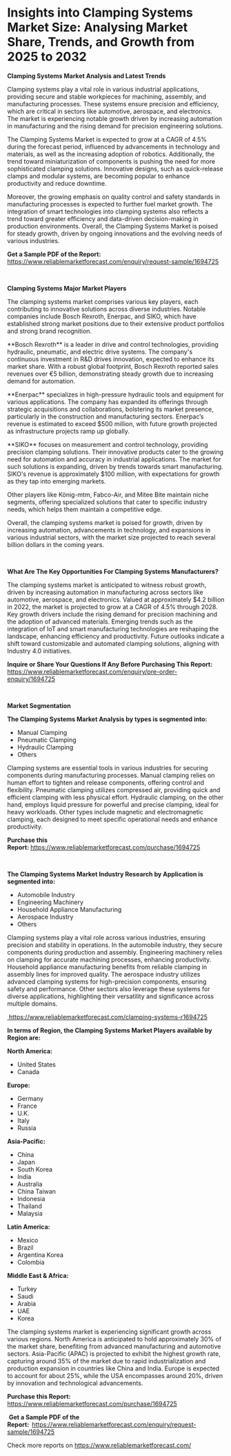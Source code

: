 <p><h1>Insights into Clamping Systems Market Size: Analysing Market Share, Trends, and Growth from 2025 to 2032</h1></p><p><strong>Clamping Systems Market Analysis and Latest Trends</strong></p>
<p><p>Clamping systems play a vital role in various industrial applications, providing secure and stable workpieces for machining, assembly, and manufacturing processes. These systems ensure precision and efficiency, which are critical in sectors like automotive, aerospace, and electronics. The market is experiencing notable growth driven by increasing automation in manufacturing and the rising demand for precision engineering solutions.</p><p>The Clamping Systems Market is expected to grow at a CAGR of 4.5% during the forecast period, influenced by advancements in technology and materials, as well as the increasing adoption of robotics. Additionally, the trend toward miniaturization of components is pushing the need for more sophisticated clamping solutions. Innovative designs, such as quick-release clamps and modular systems, are becoming popular to enhance productivity and reduce downtime. </p><p>Moreover, the growing emphasis on quality control and safety standards in manufacturing processes is expected to further fuel market growth. The integration of smart technologies into clamping systems also reflects a trend toward greater efficiency and data-driven decision-making in production environments. Overall, the Clamping Systems Market is poised for steady growth, driven by ongoing innovations and the evolving needs of various industries.</p></p>
<p><strong>Get a Sample PDF of the Report:&nbsp;</strong> <a href="https://www.reliablemarketforecast.com/enquiry/request-sample/1694725?utm_campaign=1720&utm_medium=2&utm_source=Github&utm_content=ia&utm_term=23022025&utm_id=clamping-systems">https://www.reliablemarketforecast.com/enquiry/request-sample/1694725</a></p>
<p>&nbsp;</p>
<p><strong>Clamping Systems Major Market Players</strong></p>
<p><p>The clamping systems market comprises various key players, each contributing to innovative solutions across diverse industries. Notable companies include Bosch Rexroth, Enerpac, and SIKO, which have established strong market positions due to their extensive product portfolios and strong brand recognition.</p><p>**Bosch Rexroth** is a leader in drive and control technologies, providing hydraulic, pneumatic, and electric drive systems. The company's continuous investment in R&D drives innovation, expected to enhance its market share. With a robust global footprint, Bosch Rexroth reported sales revenues over €5 billion, demonstrating steady growth due to increasing demand for automation.</p><p>**Enerpac** specializes in high-pressure hydraulic tools and equipment for various applications. The company has expanded its offerings through strategic acquisitions and collaborations, bolstering its market presence, particularly in the construction and manufacturing sectors. Enerpac’s revenue is estimated to exceed $500 million, with future growth projected as infrastructure projects ramp up globally.</p><p>**SIKO** focuses on measurement and control technology, providing precision clamping solutions. Their innovative products cater to the growing need for automation and accuracy in industrial applications. The market for such solutions is expanding, driven by trends towards smart manufacturing. SIKO's revenue is approximately $100 million, with expectations for growth as they tap into emerging markets.</p><p>Other players like König-mtm, Fabco-Air, and Mitee Bite maintain niche segments, offering specialized solutions that cater to specific industry needs, which helps them maintain a competitive edge. </p><p>Overall, the clamping systems market is poised for growth, driven by increasing automation, advancements in technology, and expansions in various industrial sectors, with the market size projected to reach several billion dollars in the coming years.</p></p>
<p>&nbsp;</p>
<p><strong>What Are The Key Opportunities For Clamping Systems Manufacturers?</strong></p>
<p><p>The clamping systems market is anticipated to witness robust growth, driven by increasing automation in manufacturing across sectors like automotive, aerospace, and electronics. Valued at approximately $4.2 billion in 2022, the market is projected to grow at a CAGR of 4.5% through 2028. Key growth drivers include the rising demand for precision machining and the adoption of advanced materials. Emerging trends such as the integration of IoT and smart manufacturing technologies are reshaping the landscape, enhancing efficiency and productivity. Future outlooks indicate a shift toward customizable and automated clamping solutions, aligning with Industry 4.0 initiatives.</p></p>
<p><strong>Inquire or Share Your Questions If Any Before Purchasing This Report:</strong> <a href="https://www.reliablemarketforecast.com/enquiry/pre-order-enquiry/1694725?utm_campaign=1720&utm_medium=2&utm_source=Github&utm_content=ia&utm_term=23022025&utm_id=clamping-systems">https://www.reliablemarketforecast.com/enquiry/pre-order-enquiry/1694725</a></p>
<p>&nbsp;</p>
<p><strong>Market Segmentation</strong></p>
<p><strong>The Clamping Systems Market Analysis by types is segmented into:</strong></p>
<p><ul><li>Manual Clamping</li><li>Pneumatic Clamping</li><li>Hydraulic Clamping</li><li>Others</li></ul></p>
<p><p>Clamping systems are essential tools in various industries for securing components during manufacturing processes. Manual clamping relies on human effort to tighten and release components, offering control and flexibility. Pneumatic clamping utilizes compressed air, providing quick and efficient clamping with less physical effort. Hydraulic clamping, on the other hand, employs liquid pressure for powerful and precise clamping, ideal for heavy workloads. Other types include magnetic and electromagnetic clamping, each designed to meet specific operational needs and enhance productivity.</p></p>
<p><strong>Purchase this Report:&nbsp;</strong><a href="https://www.reliablemarketforecast.com/purchase/1694725?utm_campaign=1720&utm_medium=2&utm_source=Github&utm_content=ia&utm_term=23022025&utm_id=clamping-systems">https://www.reliablemarketforecast.com/purchase/1694725</a></p>
<p>&nbsp;</p>
<p><strong>The Clamping Systems Market Industry Research by Application is segmented into:</strong></p>
<p><ul><li>Automobile Industry</li><li>Engineering Machinery</li><li>Household Appliance Manufacturing</li><li>Aerospace Industry</li><li>Others</li></ul></p>
<p><p>Clamping systems play a vital role across various industries, ensuring precision and stability in operations. In the automobile industry, they secure components during production and assembly. Engineering machinery relies on clamping for accurate machining processes, enhancing productivity. Household appliance manufacturing benefits from reliable clamping in assembly lines for improved quality. The aerospace industry utilizes advanced clamping systems for high-precision components, ensuring safety and performance. Other sectors also leverage these systems for diverse applications, highlighting their versatility and significance across multiple domains.</p></p>
<p><a href="https://www.reliablemarketforecast.com/clamping-systems-r1694725?utm_campaign=1720&utm_medium=2&utm_source=Github&utm_content=ia&utm_term=23022025&utm_id=clamping-systems">&nbsp;https://www.reliablemarketforecast.com/clamping-systems-r1694725</a></p>
<p><strong>In terms of Region, the Clamping Systems Market Players available by Region are:</strong></p>
<p>
    <p> <strong> North America: </strong>
        <ul>
            <li>United States</li>
            <li>Canada</li>
        </ul>
        </p> 
    <p> <strong> Europe: </strong>
        <ul>
            <li>Germany</li>
            <li>France</li>
            <li>U.K.</li>
            <li>Italy</li>
            <li>Russia</li>
        </ul>
        </p> 
    <p> <strong> Asia-Pacific: </strong>
        <ul>
            <li>China</li>
            <li>Japan</li>
            <li>South Korea</li>
            <li>India</li>
            <li>Australia</li>
            <li>China Taiwan</li>
            <li>Indonesia</li>
            <li>Thailand</li>
            <li>Malaysia</li>
        </ul>
        </p> 
    <p> <strong> Latin America: </strong>
        <ul>
            <li>Mexico</li>
            <li>Brazil</li>
            <li>Argentina Korea</li>
            <li>Colombia</li>
        </ul>
        </p> 
    <p> <strong> Middle East & Africa: </strong>
        <ul>
            <li>Turkey</li>
            <li>Saudi</li>
            <li>Arabia</li>
            <li>UAE</li>
            <li>Korea</li>
        </ul>
    </p>
    </p>
<p><p>The clamping systems market is experiencing significant growth across various regions. North America is anticipated to hold approximately 30% of the market share, benefiting from advanced manufacturing and automotive sectors. Asia-Pacific (APAC) is projected to exhibit the highest growth rate, capturing around 35% of the market due to rapid industrialization and production expansion in countries like China and India. Europe is expected to account for about 25%, while the USA encompasses around 20%, driven by innovation and technological advancements.</p></p>
<p><strong>Purchase this Report: </strong><a href="https://www.reliablemarketforecast.com/purchase/1694725?utm_campaign=1720&utm_medium=2&utm_source=Github&utm_content=ia&utm_term=23022025&utm_id=clamping-systems">https://www.reliablemarketforecast.com/purchase/1694725</a></p>
<p>&nbsp;<strong>Get a Sample PDF of the Report:&nbsp;&nbsp;</strong><a href="https://www.reliablemarketforecast.com/enquiry/request-sample/1694725?utm_campaign=1720&utm_medium=2&utm_source=Github&utm_content=ia&utm_term=23022025&utm_id=clamping-systems">https://www.reliablemarketforecast.com/enquiry/request-sample/1694725</a></p>
<p><strong></strong></p>
<p>Check more reports on <a href="https://www.reliablemarketforecast.com/?utm_campaign=1720&utm_medium=2&utm_source=Github&utm_content=ia&utm_term=23022025&utm_id=clamping-systems">https://www.reliablemarketforecast.com/</a></p>